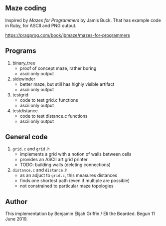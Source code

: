 Maze coding
-----------

Inspired by _Mazes for Programmers_ by Jamis Buck. That has example code
in Ruby, for ASCII and PNG output.

https://pragprog.com/book/jbmaze/mazes-for-programmers

Programs
--------

1. binary_tree
   * proof of concept maze, rather boring
   * ascii only output
2. sidewinder
   * better maze, but still has highly visible artifact
   * ascii only output
3. testgrid
   * code to test grid.c functions
   * ascii only output
3. testdistance
   * code to test distance.c functions
   * ascii only output

General code
------------

1. `grid.c` and `grid.h`
   * implements a grid with a notion of walls between cells
   * provides an ASCII art grid printer
   * TODO: building walls (deleting connections)
2. `distance.c` and `distance.h`
   * as an adjuct to `grid.c`, this measures distances
   * finds one shortest path (even if multiple are possible)
   * not constrained to particular maze topologies

Author
------
This implementation by Benjamin Elijah Griffin / Eli the Bearded.
Begun 11 June 2019.

